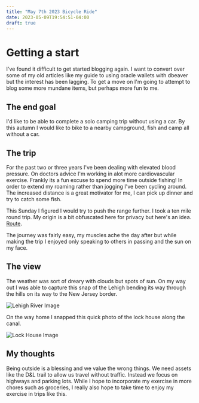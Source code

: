 ```yaml
---
title: "May 7th 2023 Bicycle Ride"
date: 2023-05-09T19:54:51-04:00
draft: true
---
```


# Getting a start

I've found it difficult to get started blogging again. I want to convert over some of my old articles like my guide to using oracle wallets with dbeaver but the interest has been lagging. To get a move on I'm going to attempt to blog some more mundane items, but perhaps more fun to me.

## The end goal

I'd like to be able to complete a solo camping trip without using a car. By this autumn I would like to bike to a nearby campground, fish and camp all without a car.

## The trip

For the past two or three years I've been dealing with elevated blood pressure. On doctors advice I'm working in alot more cardiovascular exercise. Frankly its a fun excuse to spend more time outside fishing! In order to extend my roaming rather than jogging I've been cycling around. The increased distance is a great motivator for me, I can pick up dinner and try to catch some fish.

This Sunday I figured I would try to push the range further. I took a ten mile round trip. My origin is a bit obfuscated here for privacy but here's an idea. [Route](https://goo.gl/maps/NKxtcc14ZkJuZiDM6). 

The journey was fairly easy, my muscles ache the day after but while making the trip I enjoyed only speaking to others in passing and the sun on my face. 

## The view

The weather was sort of dreary with clouds but spots of sun. On my way out I was able to capture this snap of the Lehigh bending its way through the hills on its way to the New Jersey border. 

![Lehigh River Image](/20230509/bike_lehigh_small.jpg)

On the way home I snapped this quick photo of the lock house along the canal. 

![Lock House Image](/20230509/canal_house_small.jpg)

## My thoughts

Being outside is a blessing and we value the wrong things. We need assets like the D&L trail to allow us travel without traffic. Instead we focus on highways and parking lots. While I hope to incorporate my exercise in more chores such as groceries, I really also hope to take time to enjoy my exercise in trips like this.
